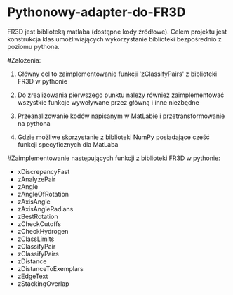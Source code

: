 # Pythonowy-adapter-do-FR3D
FR3D jest biblioteką matlaba (dostępne kody źródłowe). Celem projektu jest konstrukcja klas umożliwiających wykorzystanie biblioteki bezpośrednio z poziomu pythona. 

#Założenia:

1) Główny cel to zaimplementowanie funkcji 'zClassifyPairs' z biblioteki FR3D w pythonie

2) Do zrealizowania pierwszego punktu należy również zaimplementować wszystkie funkcje wywoływane przez główną i inne niezbędne

3) Przeanalizowanie kodów napisanym w MatLabie i przetransformowanie na pythona

4) Gdzie możliwe skorzystanie z biblioteki NumPy posiadające cześć funkcji specyficznych dla MatLaba

#Zaimplementowanie następujących funkcji z biblioteki FR3D w pythonie:
- xDiscrepancyFast 
- zAnalyzePair
- zAngle 
- zAngleOfRotation 
- zAxisAngle 
- zAxisAngleRadians
- zBestRotation 
- zCheckCutoffs 
- zCheckHydrogen 
- zClassLimits 
- zClassifyPair 
- zClassifyPairs 
- zDistance 
- zDistanceToExemplars 
- zEdgeText 
- zStackingOverlap 

